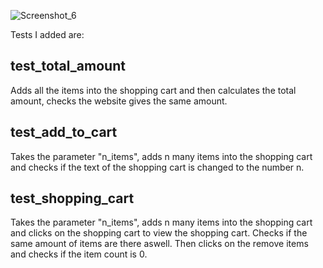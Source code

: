 ![Screenshot_6](https://user-images.githubusercontent.com/116587797/227731290-47d1e933-9e26-4081-a0d6-8fdbeefbdf15.png)


Tests I added are:

## test_total_amount

Adds all the items into the shopping cart and then calculates the total amount, checks the website gives the same amount.

## test_add_to_cart

Takes the parameter "n_items", adds n many items into the shopping cart and checks if the text of the shopping cart is changed to the number n.


## test_shopping_cart

Takes the parameter "n_items", adds n many items into the shopping cart and clicks on the shopping cart to view the shopping cart. Checks if the same
amount of items are there aswell. Then clicks on the remove items and checks if the item count is 0.



